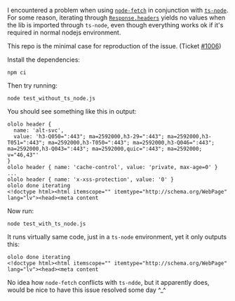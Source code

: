 
I encountered a problem when using [`node-fetch`](https://github.com/node-fetch/node-fetch)
in conjunction with [`ts-node`](https://github.com/TypeStrong/ts-node). For some reason, iterating through
[`Response.headers`](https://github.com/node-fetch/node-fetch/issues/495) yields no values when the lib
is imported through `ts-node`, even though everything works ok if it's required in normal nodejs environment.

This repo is the minimal case for reproduction of the issue. (Ticket [#1006](https://github.com/node-fetch/node-fetch/issues/1006))

Install the dependencies:
```
npm ci
```

Then try running:
```
node test_without_ts_node.js 
```

You should see something like this in output:
```
ololo header {
  name: 'alt-svc',
  value: 'h3-Q050=":443"; ma=2592000,h3-29=":443"; ma=2592000,h3-T051=":443"; ma=2592000,h3-T050=":443"; ma=2592000,h3-Q046=":443"; ma=2592000,h3-Q043=":443"; ma=2592000,quic=":443"; ma=2592000; v="46,43"'
}
ololo header { name: 'cache-control', value: 'private, max-age=0' }
...
ololo header { name: 'x-xss-protection', value: '0' }
ololo done iterating
<!doctype html><html itemscope="" itemtype="http://schema.org/WebPage" lang="lv"><head><meta content
```

Now run:
```
node test_with_ts_node.js
```

It runs virtually same code, just in a `ts-node` environment, yet it only outputs this:
```
ololo done iterating
<!doctype html><html itemscope="" itemtype="http://schema.org/WebPage" lang="lv"><head><meta content
```

No idea how `node-fetch` conflicts with `ts-ndde`, but it apparently does, would be nice to have this issue resolved some day ^_^ 
